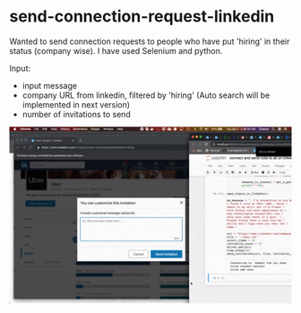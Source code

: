 # send-connection-request-linkedin
Wanted to send connection requests to people who have put 'hiring' in their status (company wise). I have used Selenium and python.

Input: 
* input message
* company URL from linkedin, filtered by 'hiring' (Auto search will be implemented in next version)
* number of invitations to send

![](send-connection-requests-linkedin.gif)